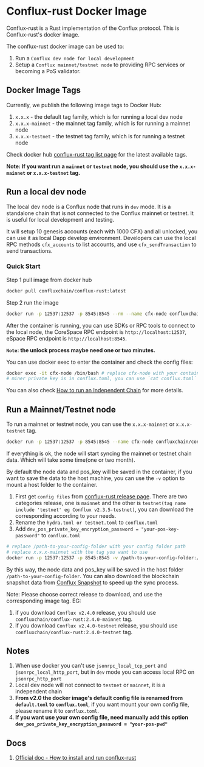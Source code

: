 # Conflux-rust Docker Image

Conflux-rust is a Rust implementation of the Conflux protocol. This is Conflux-rust's docker image.

The conflux-rust docker image can be used to:

1. Run a `Conflux dev node for local development`
2. Setup a `Conflux mainnet/testnet node` to providing RPC services or becoming a PoS validator.

## Docker Image Tags

Currently, we publish the following image tags to Docker Hub:

1. `x.x.x` - the default tag family, which is for running a local dev node
2. `x.x.x-mainnet` - the mainnet tag family, which is for running a mainnet node
3. `x.x.x-testnet` - the testnet tag family, which is for running a testnet node

Check docker hub [conflux-rust tag list page](https://hub.docker.com/r/confluxchain/conflux-rust/tags) for the latest available tags.

**Note: If you want run a `mainnet` or `testnet` node, you should use the `x.x.x-mainnet` or `x.x.x-testnet` tag.**

## Run a local dev node

The local dev node is a Conflux node that runs in `dev` mode. It is a standalone chain that is not connected to the Conflux mainnet or testnet. It is useful for local development and testing.

It will setup 10 genesis accounts (each with 1000 CFX) and all unlocked, you can use it as local Dapp develop environment. Developers can use the local RPC methods `cfx_accounts` to list accounts, and use `cfx_sendTransaction` to send transactions.

### Quick Start

Step 1 pull image from docker hub

```sh
docker pull confluxchain/conflux-rust:latest
```

Step 2 run the image

```sh
docker run -p 12537:12537 -p 8545:8545 --rm --name cfx-node confluxchain/conflux-rust:latest
```

After the container is running, you can use SDKs or RPC tools to connect to the local node, the CoreSpace RPC endpoint is `http://localhost:12537`, eSpace RPC endpoint is `http://localhost:8545`.

**`Note`: the unlock process maybe need one or two minutes.**

You can use docker exec to enter the container and check the config files:

```sh
docker exec -it cfx-node /bin/bash # replace cfx-node with your container name
# miner private key is in conflux.toml, you can use `cat conflux.toml` to check it
```

You can also check [How to run an Independent Chain](https://doc.confluxnetwork.org/docs/general/run-a-node/advanced-topics/running-independent-chain) for more details.

## Run a Mainnet/Testnet node

To run a mainnet or testnet node, you can use the `x.x.x-mainnet` or `x.x.x-testnet` tag.

```sh
docker run -p 12537:12537 -p 8545:8545 --name cfx-node confluxchain/conflux-rust:x.x.x-mainnet
```

If everything is ok, the node will start syncing the mainnet or testnet chain data. Which will take some time(one or two month).

By default the node data and pos_key will be saved in the container, if you want to save the data to the host machine, you can use the `-v` option to mount a host folder to the container.

1. First get `config files` from [conflux-rust release page](https://github.com/Conflux-Chain/conflux-rust/releases). There are two categories release, one is `mainnet` and the other is `testnet(tag name include 'testnet' eg Conflux v2.3.5-testnet)`, you can download the corresponding according to your needs.
2. Rename the `hydra.toml or testnet.toml` to `conflux.toml`
3. Add `dev_pos_private_key_encryption_password = "your-pos-key-password"` to `conflux.toml`

```sh
# replace /path-to-your-config-folder with your config folder path
# replace x.x.x-mainnet with the tag you want to use
docker run -p 12537:12537 -p 8545:8545 -v /path-to-your-config-folder:/root/run --name cfx-node confluxchain/conflux-rust:2.4.0-mainnet 
```

By this way, the node data and pos_key will be saved in the host folder `/path-to-your-config-folder`. You can also download the blockchain snapshot data from [Conflux Snapshot](https://doc.confluxnetwork.org/docs/general/run-a-node/snapshot-tool) to speed up the sync process.

Note: Please choose correct release to download, and use the corresponding image tag. EG: 

1. if you download `Conflux v2.4.0` release, you should use `confluxchain/conflux-rust:2.4.0-mainnet` tag.
2. if you download `Conflux v2.4.0-testnet` release, you should use `confluxchain/conflux-rust:2.4.0-testnet` tag.

## Notes

1. When use docker you can't use `jsonrpc_local_tcp_port` and `jsonrpc_local_http_port`, but in `dev` mode you can access local RPC on `jsonrpc_http_port`
2. Local dev node will not connect to `testnet` or `mainnet`, it is a independent chain
3. **From v2.0 the docker image's default config file is renamed from `default.toml` to `conflux.toml`**, if you want mount your own config file, please rename it to `conflux.toml`.
4. **If you want use your own config file, need manually add this option `dev_pos_private_key_encryption_password = "your-pos-pwd"`**

## Docs

1. [Official doc - How to install and run conflux-rust](https://doc.confluxnetwork.org/docs/general/run-a-node/)

